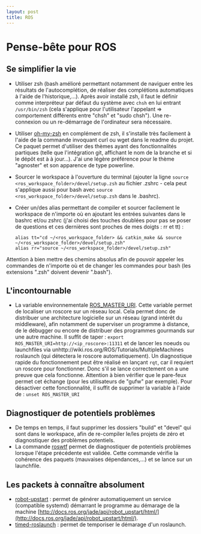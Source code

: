 ```yaml
---
layout: post
title: ROS
---
```



# Pense-bête pour ROS
## Se simplifier la vie
- Utiliser zsh (bash amélioré permettant notamment de naviguer entre les résultats de l'autocomplétion, de réaliser des complétions automatiques à l'aide de l'historique,...). Après avoir installé zsh, il faut le définir comme interpréteur par défaut du système avec ```chsh``` en lui entrant ```/usr/bin/zsh``` (cela s'applique pour l'utilisateur l'appelant => comportement différents entre "chsh" et "sudo chsh"). Une re-connexion ou un re-démarrage de l'ordinateur sera nécessaire. 
- Utiliser [oh-my-zsh](https://github.com/robbyrussell/oh-my-zsh) en complément de zsh, il s'installe très facilement à l'aide de la commande invoquant curl ou wget dans le readme du projet. Ce paquet permet d'utiliser des thèmes ayant des fonctionnalités partiques (telle que l'intégration git, affichant le nom de la branche et si le dépôt est à à jour...). J'ai une légère préférence pour le thème "agnoster" et son apparence de type powerline.
- Sourcer le workspace à l'ouverture du terminal (ajouter la ligne ```source <ros_workspace_folder>/devel/setup.zsh``` au fichier .zshrc - cela peut s'applique aussi pour bash avec ```source <ros_workspace_folder>/devel/setup.zsh``` dans le .bashrc).
- Créer un/des alias permettant de compiler et sourcer facilement le workspace de n'importe où en ajoutant les entrées suivantes dans le bashrc et/ou zshrc (j'ai choisi des touches doublées pour pas se poser de questions et ces dernières sont proches de mes doigts : rr et tt) :

      alias tt="cd ~/<ros_workspace_folder> && catkin_make && source ~/<ros_workspace_folder>/devel/setup.zsh"
      alias rr="source ~/<ros_workspace_folder>/devel/setup.zsh"

Attention à bien mettre des chemins absolus afin de pouvoir appeler les commandes de n'importe où et de changer les commandes pour bash (les extensions ".zsh" doivent devenir ".bash").


## L'incontournable
- La variable environnementale [ROS_MASTER_URI](http://wiki.ros.org/ROS/Tutorials/MultipleMachines). Cette variable permet de localiser un roscore sur un réseau local. Cela permet donc de distribuer une architecture logicielle sur un réseau (grand intérêt du middleware), afin notamment de superviser un programme à distance, de le débugger ou encore de distribuer des programmes gourmands sur une autre machine. Il suffit de taper : ```export ROS_MASTER_URI=http://<ip_roscore>:11311``` et de lancer les noeuds ou launchfiles via unhttp://wiki.ros.org/ROS/Tutorials/MultipleMachines roslaunch (qui détectera le roscore automatiquement). Un diagnostique rapide du fonctionnement peut être réalisé en lançant ```rqt```, car il requiert un roscore pour fonctionner. Donc s'il se lance correctement on a une preuve que cela fonctionne. Attention à bien vérifier que le pare-feux permet cet échange (pour les utilisateurs de "gufw" par exemple). Pour désactiver cette fonctionnalité, il suffit de supprimer la variable à l'aide de : ```unset ROS_MASTER_URI```


## Diagnostiquer de potentiels problèmes
- De temps en temps, il faut supprimer les dossiers "build" et "devel" qui sont dans le workspace, afin de re-compiler le/les projets de zéro et diagnostiquer des problèmes potentiels.
- La commande [roswtf](http://wiki.ros.org/roswtf) permet de diagnostiquer de potentiels problèmes lorsque l'étape précédente est validée. Cette commande vérifie la cohérence des paquets (mauvaises dépendances,...) et se lance sur un launchfile.


## Les packets à connaître absolument
- [robot-upstart](http://wiki.ros.org/robot_upstart) : permet de générer automatiquement un service (compatible systemd) démarrant le programme au démarage de la machine [http://docs.ros.org/jade/api/robot_upstart/html/](http://docs.ros.org/jade/api/robot_upstart/html/).
- [timed-roslaunch](http://wiki.ros.org/timed_roslaunch) : permet de temporiser le démarage d'un roslaunch.
